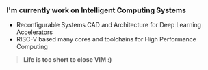 ### I'm currently work on Intelligent Computing Systems
* Reconfigurable Systems CAD and Architecture for Deep Learning Accelerators
* RISC-V based many cores and toolchains for High Performance Computing

> **Life is too short to close VIM :)**

<!--
**alimpk/alimpk** is a ✨ _special_ ✨ repository because its `README.md` (this file) appears on your GitHub profile.

Here are some ideas to get you started:

- 🔭 I’m currently working on ...
- 🌱 I’m currently learning ...
- 👯 I’m looking to collaborate on ...
- 🤔 I’m looking for help with ...
- 💬 Ask me about ...
- 📫 How to reach me: ...
- 😄 Pronouns: ...
- ⚡ Fun fact: ...
-->
